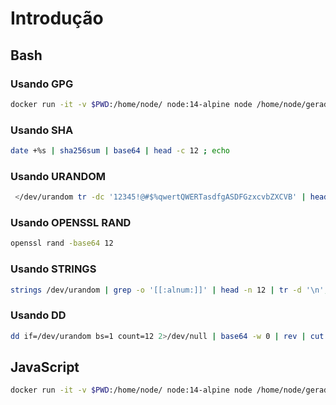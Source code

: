 # Introdução

## Bash
### Usando GPG
```bash
docker run -it -v $PWD:/home/node/ node:14-alpine node /home/node/geradorSenha.js
```
### Usando SHA
```bash
date +%s | sha256sum | base64 | head -c 12 ; echo
```

### Usando URANDOM
```bash
 </dev/urandom tr -dc '12345!@#$%qwertQWERTasdfgASDFGzxcvbZXCVB' | head -c12; echo ""
```

### Usando OPENSSL RAND
```bash
openssl rand -base64 12
```

### Usando STRINGS
```bash
strings /dev/urandom | grep -o '[[:alnum:]]' | head -n 12 | tr -d '\n'; echo
```

### Usando DD
```bash
dd if=/dev/urandom bs=1 count=12 2>/dev/null | base64 -w 0 | rev | cut -b 2- | rev
```

## JavaScript
```bash
docker run -it -v $PWD:/home/node/ node:14-alpine node /home/node/geradorSenha.js
```